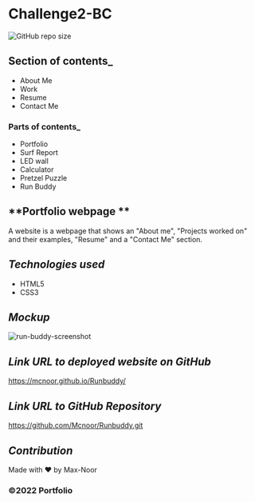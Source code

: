 # Challenge2-BC

![GitHub repo size](https://img.shields.io/github/repo-size/Mcnoor/Challenge2-BC)

## **Section of contents\_**

- About Me
- Work
- Resume
- Contact Me

### **Parts of contents\_**

- Portfolio
- Surf Report
- LED wall
- Calculator
- Pretzel Puzzle
- Run Buddy

## **Portfolio webpage **

A website is a webpage that shows an "About me", "Projects worked on" and their examples, "Resume" and a "Contact Me" section.

## **_Technologies used_**

- HTML5
- CSS3

## **_Mockup_**

![run-buddy-screenshot](https://github.com/Mcnoor/Challenge2-BC/blob/main/Document.png?raw=true)

## **_Link URL to deployed website on GitHub_**

https://mcnoor.github.io/Runbuddy/

## **_Link URL to GitHub Repository_**

https://github.com/Mcnoor/Runbuddy.git

## **_Contribution_**

Made with ❤️ by Max-Noor

### ©️2022 Portfolio
